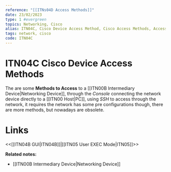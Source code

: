 ```yaml
---
reference: "[[ITNs04D Access Methods]]"
date: 23/02/2023
type: 1 #evergreen
topics: Networking, Cisco
alias: ITN04C, Cisco Device Access Method, Cisco Access Methods, Access Methods
tags: network, cisco
code: ITN04C
---
```

# ITN04C Cisco Device Access Methods

The are some **Methods to Access** to a [[ITN00B Intermediary Device|Networking Device]], through the *Console* connecting the network device directly to a [[ITN00 Host|PC]], using *SSH* to access through the network, it requires the network has some pre configurations though, there are more methods, but nowadays are obsolete.

# Links
<<[[ITN04B GUI|ITN04B]]|[[ITN05 User EXEC Mode|ITN05]]>>

**Related notes:**
- [[ITN00B Intermediary Device|Networking Device]] 